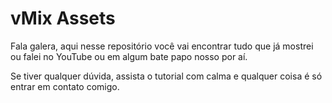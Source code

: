# vMix Assets

Fala galera, aqui nesse repositório você vai encontrar tudo que já mostrei
ou falei no YouTube ou em algum bate papo nosso por aí.

Se tiver qualquer dúvida, assista o tutorial com calma e qualquer coisa 
é só entrar em contato comigo.
